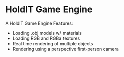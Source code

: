 <h1>HoldIT Game Engine</h1>
<p>
A HoldIT Game Engine
Features:
<ul>
  <li>Loading .obj models w/ materials</li>
  <li>Loading RGB and RGBa textures</li>
  <li>Real time rendering of multiple objects</li>
  <li>Rendering using a perspective first-person camera</li>
</ul>
</p>
<img href="assets/readme-assets/dice.jpg"/>
